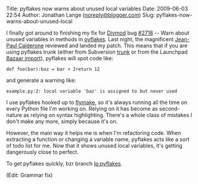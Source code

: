 Title: pyflakes now warns about unused local variables
Date: 2009-06-03 22:54
Author: Jonathan Lange (noreply@blogger.com)
Slug: pyflakes-now-warns-about-unused-local

I finally got around to finishing my fix for
[Divmod](http://divmod.org/trac) bug
[\#2718](http://divmod.org/trac/ticket/2718) -- Warn about unused
variables in methods in
[pyflakes](http://www.divmod.org/trac/wiki/DivmodPyflakes). Last night,
the magnificent [Jean-Paul
Calderone](http://jcalderone.livejournal.com/) reviewed and landed my
patch. This means that if you are using pyflakes trunk (either from
Subversion [trunk](http://divmod.org/svn/Divmod/trunk/) or from the
Launchpad [Bazaar
import](https://code.edge.launchpad.net/%7Evcs-imports/pyflakes/main)),
pyflakes will spot code like:  

    def foo(bar):baz = bar + 2return 12

and generate a warning like:  

    example.py:2: local variable 'baz' is assigned to but never used

I use pyflakes hooked up to
[flymake](http://www.emacswiki.org/emacs/FlyMake), so it's always
running all the time on every Python file I'm working on. Relying on it
has become as second-nature as relying on syntax highlighting. There's a
whole class of mistakes I don't make any more, simply because it's on.  
  
However, the <span>main</span> way it helps me is when I'm refactoring
code. When extracting a function or changing a variable name, pyflakes
acts like a sort of todo list for me. Now that it shows unused local
variables, it's getting dangerously close to perfect.  
  
To get pyflakes quickly, bzr branch
[lp:pyflakes](https://code.edge.launchpad.net/%7Evcs-imports/pyflakes/main).  
  
(Edit: Grammar fix)

